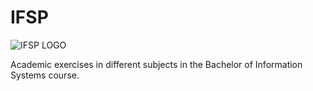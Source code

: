 # IFSP


![IFSP LOGO](https://vtp.ifsp.edu.br/images/CDI/Identidade_Visual/IFSP-VTP-Logo-Color-2.png)

Academic exercises in different subjects in the Bachelor of Information Systems course.
